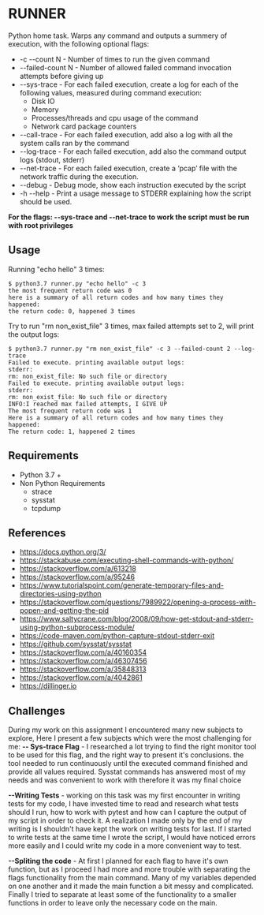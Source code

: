 # RUNNER

Python home task.
Warps any command and outputs a summery of execution, with the following optional flags: 
  - -c --count N - Number of times to run the given command 
  - --failed-count N - Number of allowed failed command invocation attempts before giving up 
  - --sys-trace - For each failed execution, create a log for each of the following values, measured during command execution:
    -  Disk IO 
    -  Memory 
    -  Processes/threads and cpu usage of the command 
    -  Network card package counters
  - --call-trace - For each failed execution, add also a log with all the system calls ran by the command
  - --log-trace - For each failed execution, add also the command output logs (stdout, stderr) 
  - --net-trace - For each failed execution, create a ‘pcap’ file with the network traffic during the execution.
  - --debug - Debug mode, show each instruction executed by the script 
  - -h --help - Print a usage message to STDERR explaining how the script should be used.


  **For the flags: --sys-trace and --net-trace to work the script must be run with root privileges**


## Usage
Running "echo hello" 3 times: 
```
$ python3.7 runner.py "echo hello" -c 3 
the most frequent return code was 0
here is a summary of all return codes and how many times they happened:
the return code: 0, happened 3 times
```

Try to run "rm non_exist_file" 3 times, max failed attempts set to 2, will print the output logs: 
```
$ python3.7 runner.py "rm non_exist_file" -c 3 --failed-count 2 --log-trace
Failed to execute. printing available output logs:
stderr:
rm: non_exist_file: No such file or directory
Failed to execute. printing available output logs:
stderr:
rm: non_exist_file: No such file or directory
INFO:I reached max failed attempts, I GIVE UP
The most frequent return code was 1
Here is a summary of all return codes and how many times they happened:
The return code: 1, happened 2 times
```


## Requirements 
- Python 3.7 +
- Non Python Requirements 
    - strace
    - sysstat
    - tcpdump

## References
- https://docs.python.org/3/
- https://stackabuse.com/executing-shell-commands-with-python/
- https://stackoverflow.com/a/613218
- https://stackoverflow.com/a/95246
- https://www.tutorialspoint.com/generate-temporary-files-and-directories-using-python
- https://stackoverflow.com/questions/7989922/opening-a-process-with-popen-and-getting-the-pid
- https://www.saltycrane.com/blog/2008/09/how-get-stdout-and-stderr-using-python-subprocess-module/
- https://code-maven.com/python-capture-stdout-stderr-exit
- https://github.com/sysstat/sysstat
- https://stackoverflow.com/a/40160354
- https://stackoverflow.com/a/46307456
- https://stackoverflow.com/a/35848313
- https://stackoverflow.com/a/4042861
- https://dillinger.io

## Challenges 
During my work on this assignment I encountered many new subjects to explore,
Here I present a few subjects which were the most challenging for me:
**-- Sys-trace Flag** - I researched a lot trying to find the right monitor tool to be used for     this flag, and the right way to present it's conclusions.
    the tool needed to run continuously until the executed command finished and provide all values required.
    Sysstat commands has answered most of my needs and was convenient to work with therefore it was my final choice
    
**--Writing Tests** - working on this task was my first encounter in writing tests for my code, I have invested time to read and research what tests should I run, how to work with pytest and how can I capture the output of my script in order to check it.
A realization I made only by the end of my writing is I shouldn't have kept the work on writing tests for last. 
If I started to write tests at the same time I wrote the script, I would have noticed errors more easily and I could write my code in a more convenient way to test. 

**--Spliting the code** - At first I planned for each flag to have it's own function, but as I proceed I had more and more trouble with separating the flags functionality from the main command. Many of my variables depended on one another and it made the main function a bit messy and complicated.
Finally I tried to separate at least some of the functionality to a smaller functions in order to leave only the necessary code on the main.  




